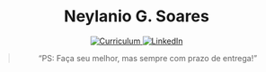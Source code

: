<h1 align="center">
    Neylanio G. Soares
</h1>

<p align="center">
  <a href="https://my.indeed.com/p/neylanios-gik0yiv">
    <img alt="Curriculum" src="https://img.shields.io/static/v1?label=&message=Curriculum&color=gray">          
  </a>
  <a href="https://www.linkedin.com/in/neylanio-soares/">
    <img alt="LinkedIn" src="https://img.shields.io/static/v1?label=&message=LinkedIn&color=blue">          
  </a>
</p>
<blockquote align="center">“PS: Faça seu melhor, mas sempre com prazo de entrega!”</blockquote>
